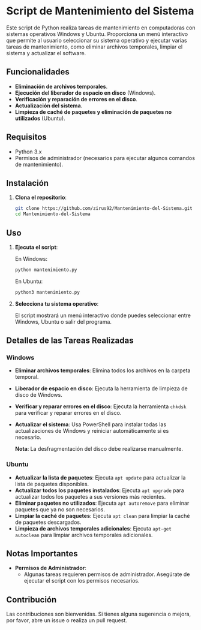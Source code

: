 # Script de Mantenimiento del Sistema

Este script de Python realiza tareas de mantenimiento en computadoras con sistemas operativos Windows y Ubuntu. Proporciona un menú interactivo que permite al usuario seleccionar su sistema operativo y ejecutar varias tareas de mantenimiento, como eliminar archivos temporales, limpiar el sistema y actualizar el software.

## Funcionalidades

- **Eliminación de archivos temporales**.
- **Ejecución del liberador de espacio en disco** (Windows).
- **Verificación y reparación de errores en el disco**.
- **Actualización del sistema**.
- **Limpieza de caché de paquetes y eliminación de paquetes no utilizados** (Ubuntu).

## Requisitos

- Python 3.x
- Permisos de administrador (necesarios para ejecutar algunos comandos de mantenimiento).

## Instalación

1. **Clona el repositorio**:

    ```bash
    git clone https://github.com/zirus92/Mantenimiento-del-Sistema.git
    cd Mantenimiento-del-Sistema
    ```

## Uso

1. **Ejecuta el script**:

    En Windows:
    ```bash
    python mantenimiento.py
    ```

    En Ubuntu:
    ```bash
    python3 mantenimiento.py
    ```

2. **Selecciona tu sistema operativo**:

    El script mostrará un menú interactivo donde puedes seleccionar entre Windows, Ubuntu o salir del programa.

## Detalles de las Tareas Realizadas

### Windows

- **Eliminar archivos temporales**: Elimina todos los archivos en la carpeta temporal.
- **Liberador de espacio en disco**: Ejecuta la herramienta de limpieza de disco de Windows.
- **Verificar y reparar errores en el disco**: Ejecuta la herramienta `chkdsk` para verificar y reparar errores en el disco.
- **Actualizar el sistema**: Usa PowerShell para instalar todas las actualizaciones de Windows y reiniciar automáticamente si es necesario.

    **Nota**: La desfragmentación del disco debe realizarse manualmente.

### Ubuntu

- **Actualizar la lista de paquetes**: Ejecuta `apt update` para actualizar la lista de paquetes disponibles.
- **Actualizar todos los paquetes instalados**: Ejecuta `apt upgrade` para actualizar todos los paquetes a sus versiones más recientes.
- **Eliminar paquetes no utilizados**: Ejecuta `apt autoremove` para eliminar paquetes que ya no son necesarios.
- **Limpiar la caché de paquetes**: Ejecuta `apt clean` para limpiar la caché de paquetes descargados.
- **Limpieza de archivos temporales adicionales**: Ejecuta `apt-get autoclean` para limpiar archivos temporales adicionales.

## Notas Importantes

- **Permisos de Administrador**:
  - Algunas tareas requieren permisos de administrador. Asegúrate de ejecutar el script con los permisos necesarios.

## Contribución

Las contribuciones son bienvenidas. Si tienes alguna sugerencia o mejora, por favor, abre un issue o realiza un pull request.